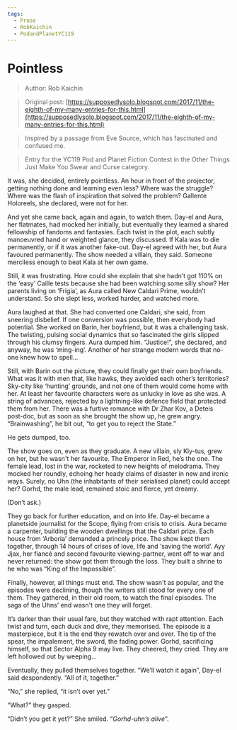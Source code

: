 ```yaml
---
tags:
  - Prose
  - RobKaichin
  - PodandPlanetYC119
---
```


# Pointless

> Author: Rob Kaichin

> Original post: [https://supposedlysolo.blogspot.com/2017/11/the-eighth-of-my-many-entries-for-this.html](https://supposedlysolo.blogspot.com/2017/11/the-eighth-of-my-many-entries-for-this.html)

> Inspired by a passage from Eve Source, which has fascinated and confused me.

> Entry for the YC119 Pod and Planet Fiction Contest in the Other Things Just Make You Swear and Curse category.

It was, she decided, entirely pointless. An hour in front of the projector, getting nothing done and learning even less? Where was the struggle? Where was the flash of inspiration that solved the problem? Gallente Holoreels, she declared, were not for her.

And yet she came back, again and again, to watch them. Day-el and Aura, her flatmates, had mocked her initially, but eventually they learned a shared fellowship of fandoms and fantasies. Each twist in the plot, each subtly manoeuvred hand or weighted glance, they discussed. If Kala was to die permanently, or if it was another fake-out.  Day-el agreed with her, but Aura favoured permanently. The show needed a villain, they said. Someone merciless enough to beat Kala at her own game. 

Still, it was frustrating. How could she explain that she hadn’t got 110% on the ‘easy’ Caille tests because she had been watching some silly show? Her parents living on ‘Frigia’, as Aura called New Caldari Prime, wouldn’t understand. So she slept less, worked harder, and watched more.

Aura laughed at that. She had converted one Caldari, she said, from sneering disbelief. If one conversion was possible, then everybody had potential. She worked on Barin, her boyfriend, but it was a challenging task. The twisting, pulsing social dynamics that so fascinated the girls slipped through his clumsy fingers. Aura dumped him. “Justice!”, she declared, and anyway, he was ‘ming-ing’. Another of her strange modern words that no-one knew how to spell...

Still, with Barin out the picture, they could finally get their own boyfriends. What was it with men that, like hawks, they avoided each other’s territories? Sky-city like ‘hunting’ grounds, and not one of them would come home with her. At least her favourite characters were as unlucky in love as she was. A string of advances, rejected by a lightning-like defence field that protected them from her.  There was a furtive romance with Dr Zhar Kov, a Deteis post-doc, but as soon as she brought the show up, he grew angry. “Brainwashing”, he bit out, “to get you to reject the State.”

He gets dumped, too.

The show goes on, even as they graduate. A new villain, sly Kly-tus, grew on her, but he wasn't her favourite. The Emperor in Red, he’s the one. The female lead, lost in the war, rocketed to new heights of melodrama. They mocked her roundly, echoing her heady claims of disaster in new and ironic ways. Surely, no Uhn (the inhabitants of their serialised planet) could accept her? Gorhd, the male lead, remained stoic and fierce, yet dreamy.

(Don’t ask.)

They go back for further education, and on into life. Day-el became a planetside journalist for the Scope, flying from crisis to crisis. Aura became a carpenter, building the wooden dwellings that the Caldari prize. Each house from ‘Arboria’ demanded a princely price. The show kept them together, through 14 hours of crises of love, life and ‘saving the world’. Ayy Jjax, her fiancé and second favourite viewing-partner, went off to war and never returned: the show got them through the loss. They built a shrine to he who was “King of the Impossible”.

Finally, however, all things must end. The show wasn't as popular, and the episodes were declining, though the writers still stood for every one of them. They gathered, in their old room, to watch the final episodes. The saga of the Uhns’ end wasn't one they will forget.

It’s darker than their usual fare, but they watched with rapt attention. Each twist and turn, each duck and dive, they memorised. The episode is a masterpiece, but it is the end they rewatch over and over. The tip of the spear, the impalement, the sword, the fading power. Gorhd, sacrificing himself, so that Sector Alpha 9 may live. They cheered, they cried. They are left hollowed out by weeping...

Eventually, they pulled themselves together. “We’ll watch it again”, Day-el said despondently. “All of it, together.”

“No,” she replied, “it isn’t over yet.”

“What?” they gasped.

“Didn’t you get it yet?” She smiled. “*Gorhd-uhn’s alive*”.